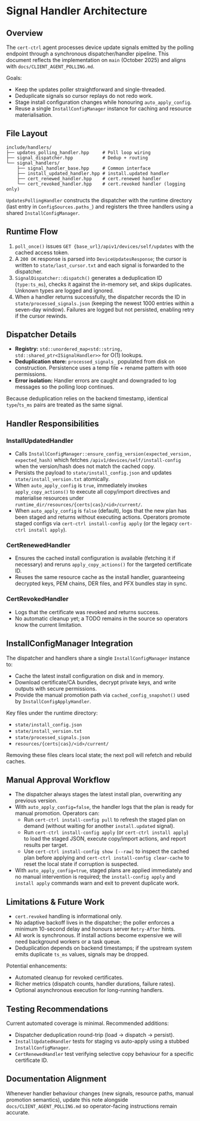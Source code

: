 # Signal Handler Architecture

## Overview

The `cert-ctrl` agent processes device update signals emitted by the polling endpoint through a synchronous dispatcher/handler pipeline. This document reflects the implementation on `main` (October 2025) and aligns with `docs/CLIENT_AGENT_POLLING.md`.

Goals:
- Keep the updates poller straightforward and single-threaded.
- Deduplicate signals so cursor replays do not redo work.
- Stage install configuration changes while honouring `auto_apply_config`.
- Reuse a single `InstallConfigManager` instance for caching and resource materialisation.

## File Layout

```
include/handlers/
├── updates_polling_handler.hpp     # Poll loop wiring
├── signal_dispatcher.hpp           # Dedup + routing
└── signal_handlers/
    ├── signal_handler_base.hpp     # Common interface
    ├── install_updated_handler.hpp # install.updated handler
    ├── cert_renewed_handler.hpp    # cert.renewed handler
    └── cert_revoked_handler.hpp    # cert.revoked handler (logging only)
```

`UpdatesPollingHandler` constructs the dispatcher with the runtime directory (last entry in `ConfigSources.paths_`) and registers the three handlers using a shared `InstallConfigManager`.

## Runtime Flow

1. `poll_once()` issues `GET {base_url}/apiv1/devices/self/updates` with the cached access token.
2. A `200 OK` response is parsed into `DeviceUpdatesResponse`; the cursor is written to `state/last_cursor.txt` and each signal is forwarded to the dispatcher.
3. `SignalDispatcher::dispatch()` generates a deduplication ID (`type:ts_ms`), checks it against the in-memory set, and skips duplicates. Unknown types are logged and ignored.
4. When a handler returns successfully, the dispatcher records the ID in `state/processed_signals.json` (keeping the newest 1000 entries within a seven-day window). Failures are logged but not persisted, enabling retry if the cursor rewinds.

## Dispatcher Details

- **Registry:** `std::unordered_map<std::string, std::shared_ptr<ISignalHandler>>` for O(1) lookups.
- **Deduplication store:** `processed_signals_` populated from disk on construction. Persistence uses a temp file + rename pattern with `0600` permissions.
- **Error isolation:** Handler errors are caught and downgraded to log messages so the polling loop continues.

Because deduplication relies on the backend timestamp, identical `type`/`ts_ms` pairs are treated as the same signal.

## Handler Responsibilities

### InstallUpdatedHandler

- Calls `InstallConfigManager::ensure_config_version(expected_version, expected_hash)` which fetches `/apiv1/devices/self/install-config` when the version/hash does not match the cached copy.
- Persists the payload to `state/install_config.json` and updates `state/install_version.txt` atomically.
- When `auto_apply_config` is `true`, immediately invokes `apply_copy_actions()` to execute all copy/import directives and materialise resources under `runtime_dir/resources/{certs|cas}/<id>/current/`.
- When `auto_apply_config` is `false` (default), logs that the new plan has been staged and returns without executing actions. Operators promote staged configs via `cert-ctrl install-config apply` (or the legacy `cert-ctrl install apply`).

### CertRenewedHandler

- Ensures the cached install configuration is available (fetching it if necessary) and reruns `apply_copy_actions()` for the targeted certificate ID.
- Reuses the same resource cache as the install handler, guaranteeing decrypted keys, PEM chains, DER files, and PFX bundles stay in sync.

### CertRevokedHandler

- Logs that the certificate was revoked and returns success.
- No automatic cleanup yet; a TODO remains in the source so operators know the current limitation.

## InstallConfigManager Integration

The dispatcher and handlers share a single `InstallConfigManager` instance to:
- Cache the latest install configuration on disk and in memory.
- Download certificate/CA bundles, decrypt private keys, and write outputs with secure permissions.
- Provide the manual promotion path via `cached_config_snapshot()` used by `InstallConfigApplyHandler`.

Key files under the runtime directory:
- `state/install_config.json`
- `state/install_version.txt`
- `state/processed_signals.json`
- `resources/{certs|cas}/<id>/current/`

Removing these files clears local state; the next poll will refetch and rebuild caches.

## Manual Approval Workflow

- The dispatcher always stages the latest install plan, overwriting any previous version.
- With `auto_apply_config=false`, the handler logs that the plan is ready for manual promotion. Operators can:
    - Run `cert-ctrl install-config pull` to refresh the staged plan on demand (without waiting for another `install.updated` signal).
    - Run `cert-ctrl install-config apply` (or `cert-ctrl install apply`) to load the staged JSON, execute copy/import actions, and report results per target.
    - Use `cert-ctrl install-config show [--raw]` to inspect the cached plan before applying and `cert-ctrl install-config clear-cache` to reset the local state if corruption is suspected.
- With `auto_apply_config=true`, staged plans are applied immediately and no manual intervention is required; the `install-config apply` and `install apply` commands warn and exit to prevent duplicate work.

## Limitations & Future Work

- `cert.revoked` handling is informational only.
- No adaptive backoff lives in the dispatcher; the poller enforces a minimum 10-second delay and honours server `Retry-After` hints.
- All work is synchronous. If install actions become expensive we will need background workers or a task queue.
- Deduplication depends on backend timestamps; if the upstream system emits duplicate `ts_ms` values, signals may be dropped.

Potential enhancements:
- Automated cleanup for revoked certificates.
- Richer metrics (dispatch counts, handler durations, failure rates).
- Optional asynchronous execution for long-running handlers.

## Testing Recommendations

Current automated coverage is minimal. Recommended additions:
- Dispatcher deduplication round-trip (load → dispatch → persist).
- `InstallUpdatedHandler` tests for staging vs auto-apply using a stubbed `InstallConfigManager`.
- `CertRenewedHandler` test verifying selective copy behaviour for a specific certificate ID.

## Documentation Alignment

Whenever handler behaviour changes (new signals, resource paths, manual promotion semantics), update this note alongside `docs/CLIENT_AGENT_POLLING.md` so operator-facing instructions remain accurate.
